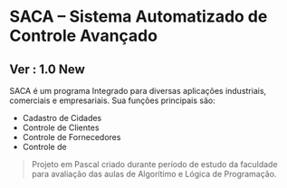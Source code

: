 # SACA – Sistema Automatizado de Controle Avançado
## Ver : 1.0 New

SACA é um programa Integrado para diversas aplicações industriais, comerciais e empresariais.
Sua funções principais são:
* Cadastro de Cidades
* Controle de Clientes
* Controle de Fornecedores
* Controle de 

> Projeto em Pascal criado durante período de estudo da faculdade para avaliação das aulas de Algorítimo e Lógica de Programação.
